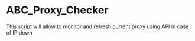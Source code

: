 # ABC_Proxy_Checker
This script will allow to monitor and refresh current proxy using API in case of IP down
